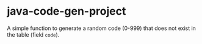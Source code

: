 # java-code-gen-project

A simple function to generate a random code (0-999) that does not exist in the table (field `code`).

